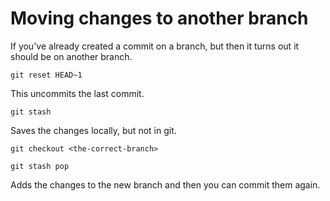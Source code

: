 # Moving changes to another branch 

If you've already created a commit on a branch, but then it turns out it should be on another branch.

    git reset HEAD~1

This uncommits the last commit.

    git stash

Saves the changes locally, but not in git.

    git checkout <the-correct-branch>

    git stash pop

Adds the changes to the new branch and then you can commit them again.

